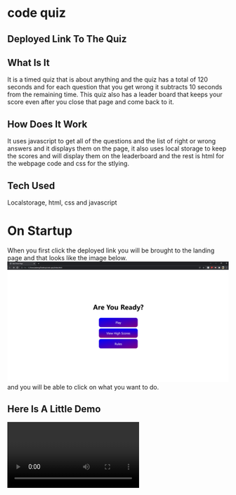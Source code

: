 # code quiz

## Deployed Link To The Quiz


## What Is It
It is a timed quiz that is about anything and the quiz has a total of 120 seconds and 
for each question that you get wrong it subtracts 10 seconds from the remaining time.
This quiz also has a leader board that keeps your score even after you close that page and come back to it.

## How Does It Work
It uses javascript to get all of the questions and the list of right or wrong answers and it displays them on the page, 
it also uses local storage to keep the scores and will display them on the leaderboard and the rest is html for the webpage code and css for the stlying.

## Tech Used
Localstorage, html, css and javascript

# On Startup
When you first click the deployed link you will be brought to the landing page and that looks like the image below.
![image](./images/p1.png)
and you will be able to click on what you want to do.

## Here Is A Little Demo
![mp4](./images/demo.mp4)
